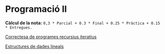 # Programació II

**Càlcul de la nota:** `0,3 * Parcial + 0.3 * Final + 0.25 * Pràctica + 0.15 * Entregues.`

[Correctesa de programes recursius iteratius](Programacio%CC%81%20II%204c724ace7dcf49d0b839844b92210600/Correctesa%20de%20programes%20recursius%20iteratius%20195518e0673f47b3aa45cad3d5256775.md)

[Estructures de dades lineals](Programacio%CC%81%20II%204c724ace7dcf49d0b839844b92210600/Estructures%20de%20dades%20lineals%20d8550280247848eeb026069c6cf3ceeb.md)